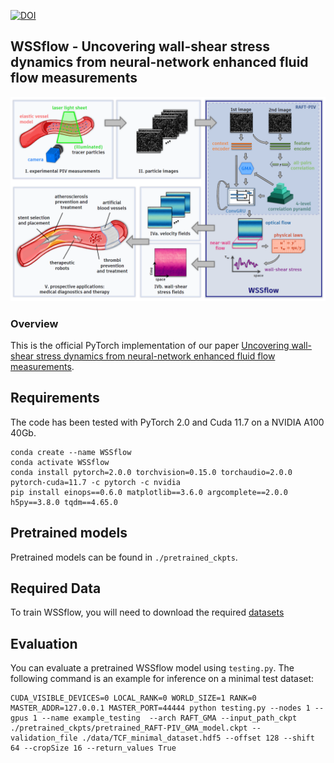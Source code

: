[![DOI](https://zenodo.org/badge/785018550.svg)](https://zenodo.org/doi/10.5281/zenodo.10981067)
## WSSflow - Uncovering wall-shear stress dynamics from neural-network enhanced fluid flow measurements

![Representative image](./res/overview.PNG)

### Overview
This is the official PyTorch implementation of our paper [Uncovering wall-shear stress dynamics from neural-network enhanced fluid flow measurements](https://arxiv.org/abs/2310.11147).

## Requirements
The code has been tested with PyTorch 2.0 and Cuda 11.7 on a NVIDIA A100 40Gb.
```Shell
conda create --name WSSflow
conda activate WSSflow
conda install pytorch=2.0.0 torchvision=0.15.0 torchaudio=2.0.0 pytorch-cuda=11.7 -c pytorch -c nvidia
pip install einops==0.6.0 matplotlib==3.6.0 argcomplete==2.0.0 h5py==3.8.0 tqdm==4.65.0
```

## Pretrained models
Pretrained models can be found in `./pretrained_ckpts`. 

## Required Data
To train WSSflow, you will need to download the required [datasets](https://doi.org/10.5281/zenodo.10047202)

## Evaluation
You can evaluate a pretrained WSSflow model using `testing.py`. The following command is an example for inference on a minimal test dataset:
 ```Shell
CUDA_VISIBLE_DEVICES=0 LOCAL_RANK=0 WORLD_SIZE=1 RANK=0 MASTER_ADDR=127.0.0.1 MASTER_PORT=44444 python testing.py --nodes 1 --gpus 1 --name example_testing  --arch RAFT_GMA --input_path_ckpt ./pretrained_ckpts/pretrained_RAFT-PIV_GMA_model.ckpt --validation_file ./data/TCF_minimal_dataset.hdf5 --offset 128 --shift 64 --cropSize 16 --return_values True
```


